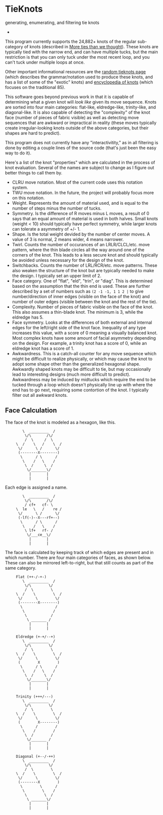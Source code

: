 # TieKnots
generating, enumerating, and filtering tie knots

-

This program currently supports the 24,882+ knots of the regular sub-category of knots (described in [More ties than we thought](https://arxiv.org/abs/1401.8242)).  These knots are typically tied with the narrow end, and can have multiple tucks, but the main restriction is that you can only tuck under the most recent loop, and you can't tuck under multiple loops at once.

Other important informational resources are the [random tieknots page](http://tieknots.johanssons.org/) (which describes the grammar/notation used to produce these knots, and has a list of some of the "exotic" knots) and [encyclopedia of knots](http://www.tcm.phy.cam.ac.uk/~tmf20/tieknots.shtml) (which focuses on the traditional 85).

This software goes beyond previous work in that it is capable of determining what a given knot will *look like* given its move sequence.  Knots are sorted into four main categories: flat-like, eldredge-like, trinity-like, and diagonal-like.  It is also capable of detecting the "complexity" of the knot face (number of pieces of fabric visible) as well as detecting move sequences that are awkward or impractical in reality (these moves typically create irregular-looking knots outside of the above categories, but their shapes are hard to predict).

This program does not currently have any "interactivitity," as in all filtering is done by editing a couple lines of the source code (that's just been the easy way to do it).

Here's a list of the knot "properties" which are calculated in the process of knot evaluation.  Several of the names are subject to change as I figure out better things to call them by.
- CLRU move notation.  Most of the current code uses this notation system.
- TWU move notation.  In the future, the project will probably focus more on this notation.
- Weight.  Represents the amount of material used, and is equal to the number of steps minus the number of tucks.
- Symmetry.  Is the difference of R moves minus L moves, a result of 0 says that an equal amount of material is used in both halves.  Small knots (weight < 10) should typically have perfect symmetry, while larger knots can tolerate a asymmetry of +/- 1.
- Shape.  Is the total weight devided by the number of center moves.  A value of 3 is normal, 2 means wider, 4 means narrower.
- Twirl.  Counts the number of occurances of an LRLR/CLCL/etc. move pattern, where the thin blade circles all the way around one of the corners of the knot.  This leads to a less secure knot and should typically be avoided unless necessary for the design of the knot.
- Switchbacks.  Counts the number of LRL/RCR/etc. move patterns.  These also weaken the structure of the knot but are typically needed to make the design.  I typically set an upper limit of 2.
- Face category.  One of "flat", "eld", "trin", or "diag". This is determined based on the assumption that the thin end is used. These are further described by a set of numbers such as `(2 -1 -1, 1 1 2 |` to give number/direction of inner edges (visible on the face of the knot) and number of outer edges (visible between the knot and the rest of the tie).
- Complexity.  Number of pieces of fabric visible on the face of the knot.  This also assumes a thin-blade knot.  The minimum is 3, while the eldredge has 5.
- Face symmetry.  Looks at the differences of both external and internal edges for the left/right side of the knot face.  Inequality of any type increases this value, with a score of 0 meaning a visually balanced knot.  Most complex knots have some amount of facial asymmetry depending on the design.  For example, a trinity knot has a score of 0, while an eldredge knot has a score of 1.
- Awkwardness.  This is a catch-all counter for any move sequence which might be difficult to realize physically, or which may cause the knot to adopt some shape other than the generalized hexagonal shape.  Awkwardly shaped knots may be difficult to tie, but may occasionally lead to interesting designs (much more difficult to predict).  Awkwardness may be induced by midtucks which require the end to be tucked through a loop which doesn't physically line up with where the end has to go next, requiring some contortion of the knot.  I typically filter out all awkward knots.

Face Calculation
-

The face of the knot is modeled as a hexagon, like this.

            \  _________  /
             \/\       /\/
             /  \     /  \
         \  /    \   /    \  /
          \/      \ /      \/
          (--------X--------)
           \      / \      /
            \    /   \    /
             \  /     \  /
              \/_______\/
               |       |
               |       |
               
Each edge is assigned a name.


            \  _________  /
             \/\       /\/
             / cf+   cf- \
         \  le   \   /    re /
          \/      \ /      \/
          (-lf(-)--X---rf+--)
           \      / \      /
            \    /   \    /
             \ lf+   rf- /
              \/___ce__\/
               |       |
               |       |

The face is calculated by keeping track of which edges are present and in which number.  There are four main categories of faces, as shown below.  These can also be mirrored left-to-right, but that still counts as part of the same category.

               
         Flat (++-/-+-)
            \  _________  /
             \/\        \/
             /  \        \
         \  /    \        \  /
          \/      \        \/
          (--------X--------)
           \               /
            \             /
             \           /
              \ _______ /
               |       |
               |       |
               
         Eldredge (+-+/--+)
            \  _________  /
             \/\        \/
             /  \        \
         \  /    \        \  /
          \/      \        \/
          (        X        )
           \      / \      /
            \    /   \    /
             \  /     \  /
              \/_______\/
               |       |
               |       |
               
         Trinity (+++/---)
            \  _________  /
             \/\        \/
             /  \        \
         \  /    \        \  /
          \/      \        \/
          (        X--------)
           \      /        /
            \    /        /
             \  /        /
              \/_______ /
               |       |
               |       |
               
         Diagonal (+--/-++)
            \  _________  /
             \/\        \/
             /  \        \
         \  /    \        \  /
          \/      \        \/
          (--------X        )
           \        \      /
            \        \    /
             \        \  /
              \ _______\/
               |       |
               |       |
               
